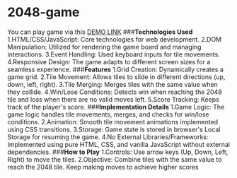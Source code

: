 # 2048-game
You can play game via this [DEMO LINK](https://sofiatryasko.github.io/2048-game/)
###**Technologies Used**
1.HTML/CSS/JavaScript: Core technologies for web development.
2.DOM Manipulation: Utilized for rendering the game board and managing interactions.
3.Event Handling: Used keyboard inputs for tile movements.
4.Responsive Design: The game adapts to different screen sizes for a seamless experience.
###**Features**
1.Grid Creation: Dynamically creates a game grid.
2.Tile Movement: Allows tiles to slide in different directions (up, down, left, right).
3.Tile Merging: Merges tiles with the same value when they collide.
4.Win/Lose Conditions: Detects win when reaching the 2048 tile and loss when there are no valid moves left.
5.Score Tracking: Keeps track of the player's score.
###**Implementation Details**
1.Game Logic: The game logic handles tile movements, merges, and checks for win/lose conditions.
2.Animation: Smooth tile movement animations implemented using CSS transitions.
3.Storage: Game state is stored in browser's Local Storage for resuming the game.
4.No External Libraries/Frameworks: Implemented using pure HTML, CSS, and vanilla JavaScript without external dependencies.
###**How to Play**
1.Controls:
Use arrow keys (Up, Down, Left, Right) to move the tiles.
2.Objective:
Combine tiles with the same value to reach the 2048 tile.
Keep making moves to achieve higher scores
